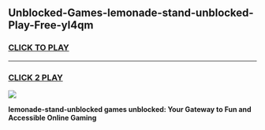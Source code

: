 
## Unblocked-Games-lemonade-stand-unblocked-Play-Free-yl4qm
<h3>
<a href="https://premium76.site?title=lemonade-stand-unblocked&ref=12A">CLICK TO PLAY</a></h3>
<hr>

<h3>
<a href="https://premium76.site?title=lemonade-stand-unblocked&ref=12A">CLICK 2 PLAY</a>
  
</h3>

<a href="https://premium76.site?title=lemonade-stand-unblocked&ref=12A"><img src="https://clearcache.store/games.png"></a>


**lemonade-stand-unblocked games unblocked: Your Gateway to Fun and Accessible Online Gaming**
